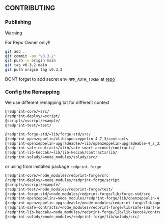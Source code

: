 ## CONTRIBUTING

### Publishing

>[!WARNING]
> For Repo Owner only!!

```bash
git add .
git commit -am "v0.3.2"
git push -u origin main
git tag v0.3.2 main
git push origin tag v0.3.2
```

DONT forget to add secret env `NPM_AUTH_TOKEN` at [repo](https://github.com/Ratimon/solid-grinder/settings/secrets/actions)

### Config the Remapping

We use different remapping.txt for different context

```txt
@redprint-core/=src/
@redprint-deploy/=script/
@scripts/=script/example/
@redprint-test/=test/

@redprint-forge-std/=lib/forge-std/src/
@redprint-openzeppelin/=lib/openzeppelin-4_7_3/contracts
@redprint-openzeppelin-upgradeable/=lib/openzeppelin-upgradeable-4_7_3/contracts
@redprint-safe-contracts/=lib/safe-smart-account/contracts/
@redprint-lib-keccak/=lib/lib-keccak/contracts/lib/
@redprint-solady/=node_modules/solady/src/
```

or using from installed package `redprint-forge`

```txt
@redprint-core/=node_modules/redprint-forge/src
@redprint-deploy/=node_modules/redprint-forge/script
@scripts/=script/example/
@redprint-test/=node_modules/redprint-forge/test/
@redprint-forge-std/=node_modules/redprint-forge/lib/forge-std/src
@redprint-openzeppelin/=node_modules/redprint-forge/lib/openzeppelin-4_7_3/contracts
@redprint-openzeppelin-upgradeable/=node_modules/redprint-forge/lib/openzeppelin-upgradeable-4_7_3/contracts
@redprint-safe-contracts/=node_modules/redprint-forge/lib/safe-smart-account/contracts
@redprint-lib-keccak/=node_modules/redprint-forge/lib/lib-keccak/contracts/lib/
@redprint-solady/=node_modules/redprint-forge/lib/solady/src/
```

